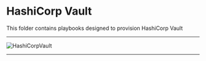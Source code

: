 # HashiCorp Vault


This folder contains playbooks designed to provision HashiCorp Vault

---

![HashiCorpVault](https://cloudblogs.microsoft.com/uploads/prod/sites/37/2019/04/Vault_PrimaryLogo_FullColor_TW.png)

---